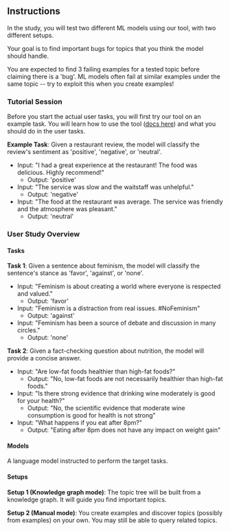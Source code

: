 ## Instructions

In the study, you will test two different ML models using our tool, with two different setups.

Your goal is to find important bugs for topics that you think the model should handle.

You are expected to find 3 failing examples for a tested topic before claiming there is a 'bug'. 
ML models often fail at similar examples under the same topic -- try to exploit this when you create examples!

### Tutorial Session

Before you start the actual user tasks, you will first try our tool on an example task. 
You will learn how to use the tool ([docs here](tool-walkthrough.md)) and what you should do in the user tasks.

**Example Task**: Given a restaurant review, the model will classify the review's sentiment as 'positive', 'negative', or 'neutral'.

- Input: "I had a great experience at the restaurant! The food was delicious. Highly recommend!"
    - Output: 'positive'
- Input: "The service was slow and the waitstaff was unhelpful."
    - Output: 'negative'
- Input: "The food at the restaurant was average. The service was friendly and the atmosphere was pleasant."
    - Output: 'neutral'

### User Study Overview

#### Tasks

**Task 1**:
Given a sentence about feminism, the model will classify the sentence's stance as 'favor', 'against', or 'none'.

- Input: "Feminism is about creating a world where everyone is respected and valued."
    - Output: 'favor'
- Input: "Feminism is a distraction from real issues. #NoFeminism"
    - Output: 'against'
- Input: "Feminism has been a source of debate and discussion in many circles."
    - Output: 'none'

**Task 2**:
Given a fact-checking question about nutrition, the model will provide a concise answer.

- Input: "Are low-fat foods healthier than high-fat foods?"
    - Output: "No, low-fat foods are not necessarily healthier than high-fat foods."
- Input: "Is there strong evidence that drinking wine moderately is good for your health?"
    - Output: "No, the scientific evidence that moderate wine consumption is good for health is not strong"
- Input: "What happens if you eat after 8pm?"
    - Output: "Eating after 8pm does not have any impact on weight gain"

#### Models
A language model instructed to perform the target tasks. 

#### Setups

**Setup 1 (Knowledge graph mode)**:
The topic tree will be built from a knowledge graph. It will guide you find important topics.

**Setup 2 (Manual mode)**:
You create examples and discover topics (possibly from examples) on your own. You may still be able to query related topics.



